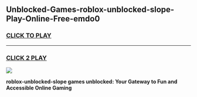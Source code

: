 
## Unblocked-Games-roblox-unblocked-slope-Play-Online-Free-emdo0
<h3>
<a href="https://premium76.site?title=roblox-unblocked-slope&ref=26A">CLICK TO PLAY</a></h3>
<hr>

<h3>
<a href="https://premium76.site?title=roblox-unblocked-slope&ref=26A">CLICK 2 PLAY</a>
  
</h3>

<a href="https://premium76.site?title=roblox-unblocked-slope&ref=26A"><img src="https://clearcache.store/games.png"></a>


**roblox-unblocked-slope games unblocked: Your Gateway to Fun and Accessible Online Gaming**
